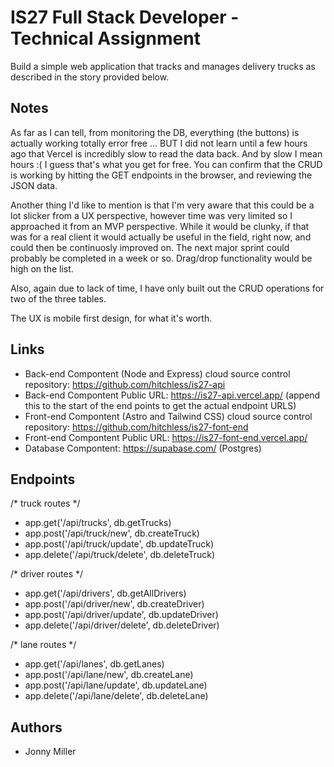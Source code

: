 
# IS27 Full Stack Developer - Technical Assignment

Build a simple web application that tracks and manages delivery trucks as described in the story provided below.

## Notes

As far as I can tell, from monitoring the DB, everything (the buttons) is actually working totally error free ... BUT I did not learn until a few hours ago that Vercel is incredibly slow to read the data back. And by slow I mean hours :( I guess that's what you get for free. You can confirm that the CRUD is working by hitting the GET endpoints in the browser, and reviewing the JSON data.

Another thing I'd like to mention is that I'm very aware that this could be a lot slicker from a UX perspective, however time was very limited so I approached it from an MVP perspective. While it would be clunky, if that was for a real client it would actually be useful in the field, right now, and could then be continuosly improved on. The next major sprint could probably be completed in a week or so. Drag/drop functionality would be high on the list.

Also, again due to lack of time, I have only built out the CRUD operations for two of the three tables.

The UX is mobile first design, for what it's worth.

## Links
- Back-end Compontent (Node and Express) cloud source control repository: https://github.com/hitchless/is27-api
- Back-end Compontent Public URL: https://is27-api.vercel.app/ (append this to the start of the end points to get the actual endpoint URLS)
- Front-end Compontent (Astro and Tailwind CSS) cloud source control repository: https://github.com/hitchless/is27-font-end
- Front-end Compontent Public URL: https://is27-font-end.vercel.app/ 
- Database Compontent: https://supabase.com/ (Postgres)

## Endpoints
/* truck routes */

- app.get('/api/trucks', db.getTrucks)
- app.post('/api/truck/new', db.createTruck)
- app.post('/api/truck/update', db.updateTruck)
- app.delete('/api/truck/delete', db.deleteTruck)

/* driver routes */

- app.get('/api/drivers', db.getAllDrivers)
- app.post('/api/driver/new', db.createDriver)
- app.post('/api/driver/update', db.updateDriver)
- app.delete('/api/driver/delete', db.deleteDriver)

/* lane routes */

- app.get('/api/lanes', db.getLanes)
- app.post('/api/lane/new', db.createLane)
- app.post('/api/lane/update', db.updateLane)
- app.delete('/api/lane/delete', db.deleteLane)
## Authors

- Jonny Miller
